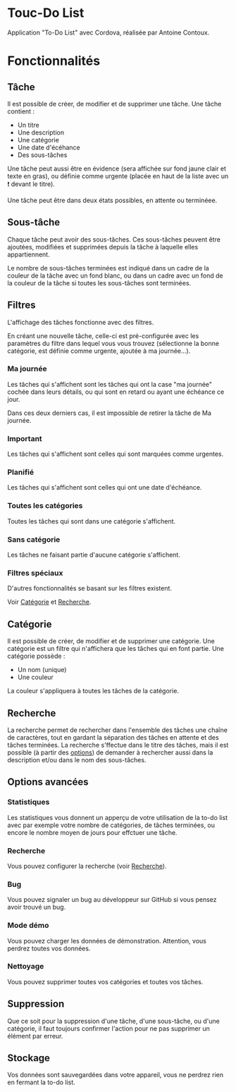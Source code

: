 # Touc-Do List
Application "To-Do List" avec Cordova, réalisée par Antoine Contoux.

# Fonctionnalités
## Tâche
Il est possible de créer, de modifier et de supprimer une tâche.
Une tâche contient :
* Un titre
* Une description
* Une catégorie
* Une date d'écéhance
* Des sous-tâches

Une tâche peut aussi être en évidence (sera affichée sur fond jaune clair et texte en gras), ou définie comme urgente (placée en haut de la liste avec un ❗ devant le titre).

Une tâche peut être dans deux états possibles, en attente ou terminéee.

## Sous-tâche
Chaque tâche peut avoir des sous-tâches. Ces sous-tâches peuvent être ajoutées, modifiées et supprimées depuis la tâche à laquelle elles appartiennent.

Le nombre de sous-tâches terminées est indiqué dans un cadre de la couleur de la tâche avec un fond blanc, ou dans un cadre avec un fond de la couleur de la tâche si toutes les sous-tâches sont terminées.

## Filtres
L'affichage des tâches fonctionne avec des filtres.

En créant une nouvelle tâche, celle-ci est pré-configurée avec les paramètres du filtre dans lequel vous vous trouvez (sélectionne la bonne catégorie, est définie comme urgente, ajoutée à ma journée...).
### Ma journée
Les tâches qui s'affichent sont les tâches qui ont la case "ma journée" cochée dans leurs détails, ou qui sont en retard ou ayant une échéance ce jour.

Dans ces deux derniers cas, il est impossible de retirer la tâche de Ma journée.

### Important
Les tâches qui s'affichent sont celles qui sont marquées comme urgentes.

### Planifié
Les tâches qui s'affichent sont celles qui ont une date d'échéance.

### Toutes les catégories
Toutes les tâches qui sont dans une catégorie s'affichent.

### Sans catégorie
Les tâches ne faisant partie d'aucune catégorie s'affichent.

### Filtres spéciaux
D'autres fonctionnalités se basant sur les filtres existent.

Voir [Catégorie](#cat%C3%A9gorie) et [Recherche](#recherche).

## Catégorie
Il est possible de créer, de modifier et de supprimer une catégorie.
Une catégorie est un filtre qui n'affichera que les tâches qui en font partie.
Une catégorie possède :
* Un nom (unique)
* Une couleur

La couleur s'appliquera à toutes les tâches de la catégorie.

## Recherche
La recherche permet de rechercher dans l'ensemble des tâches une chaîne de caractères, tout en gardant la séparation des tâches en attente et des tâches terminées. La recherche s'ffectue dans le titre des tâches, mais il est possible (à partir des [options](#options)) de demander à rechercher aussi dans la description et/ou dans le nom des sous-tâches.

## Options avancées
### Statistiques
Les statistiques vous donnent un apperçu de votre utilisation de la to-do list avec par exemple votre nombre de catégories, de tâches terminées, ou encore le nombre moyen de jours pour effctuer une tâche.

### Recherche
Vous pouvez configurer la recherche (voir [Recherche](#recherche)).

### Bug
Vous pouvez signaler un bug au développeur sur GitHub si vous pensez avoir trouvé un bug.

### Mode démo
Vous pouvez charger les données de démonstration. Attention, vous perdrez toutes vos données.

### Nettoyage
Vous pouvez supprimer toutes vos catégories et toutes vos tâches.

## Suppression
Que ce soit pour la suppression d'une tâche, d'une sous-tâche, ou d'une catégorie, il faut toujours confirmer l'action pour ne pas supprimer un élément par erreur.

## Stockage
Vos données sont sauvegardées dans votre appareil, vous ne perdrez rien en fermant la to-do list.